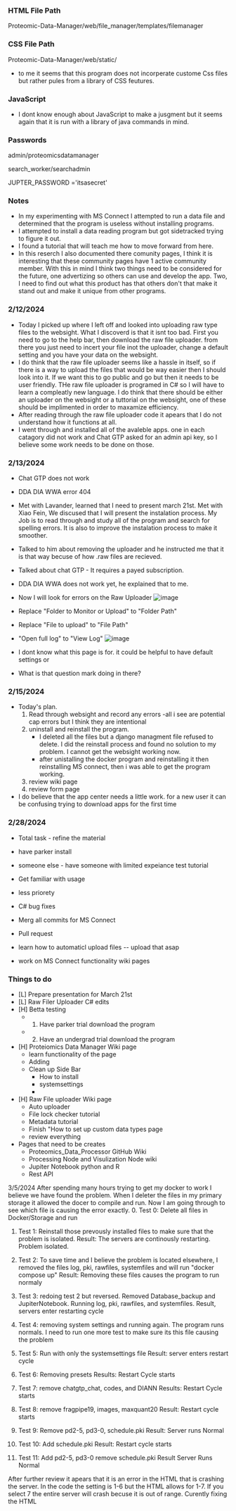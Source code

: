 ### HTML File Path
Proteomic-Data-Manager/web/file_manager/templates/filemanager
### CSS File Path
Proteomic-Data-Manager/web/static/
  - to me it seems that this program does not incorperate custome Css files but rather pules from a library of CSS feutures.
### JavaScript
- I dont know enough about JavaScript to make a jusgment but it seems again that it is run with a library of java commands in mind.

 ### Passwords

 admin/proteomicsdatamanager

search_worker/searchadmin

JUPTER_PASSWORD ='itsasecret'

### Notes

  - In my experimenting with MS Connect I attempted to run a data file and determined that the program is useless without installing programs.
  - I attempted to install a data reading program but got sidetracked trying to figure it out.
  - I found a tutorial that will teach me how to move forward from here.
  - In this reserch I also documented there comunity pages, I think it is interesting that these community pages have 1 active community member. With this in mind I think two things need to be considered for the future, one advertizing so others can use and develop the app. Two, I need to find out what this product has that others don't that make it stand out and make it unique from other programs.

### 2/12/2024
- Today I picked up where I left off and looked into uploading raw type files to the websight. What I discoverd is that it isnt too bad. First you need to go to the help bar, then download the raw file uploader. from there you just need to incert your file inot the uploader, change a default setting and you have your data on the websight.
- I do think that the raw file uploader seems like a hassle in itself, so if there is a way to upload the files that would be way easier then I should look into it. If we want this to go public and go but then it needs to be user friendly. THe raw file uploader is programed in C# so I will have to learn a compleatly new language. I do think that there should be either an uploader on the websight or a tuttorial on the websight, one of these should be implimented in order to maxamize efficiency.
- After reading through the raw file uploader code it apears that I do not understand how it functions at all.
- I went through and installed all of the avaleble apps. one in each catagory did not work and Chat GTP asked for an admin api key, so I believe some work needs to be done on those. 

### 2/13/2024
- Chat GTP does not work
- DDA DIA WWA error 404

- Met with Lavander, learned that I need to present march 21st. Met with Xiao Fein, We discused that I will present the instalation process. My Job is to read through and study all of the program and search for spelling errors. It is also to improve the instalation process to make it smoother.
- Talked to him about removing the uploader and he instructed me that it is that way becuse of how .raw files are recieved.
- Talked about chat GTP - It requires a payed subscription.
- DDA DIA WWA does not work yet, he explained that to me.

- Now I will look for errors on the Raw Uploader
![image](https://github.com/KeleCant/My-CS-Notes/assets/94769317/1fa1dbb6-eb33-487e-ba93-82d9610f3084)
- Replace "Folder to Monitor or Upload" to "Folder Path"
- Replace "File to upload" to "File Path"
- "Open full log" to "View Log"
![image](https://github.com/KeleCant/My-CS-Notes/assets/94769317/5291040a-4073-4f2b-88b1-b402406b43ff)
- I dont know what this page is for. it could be helpful to have default settings or
- What is that question mark doing in there?

### 2/15/2024
- Today's plan.
    1. Read through websight and record any errors
         -all i see are potential cap errors but I think they are intentional
    2. uninstall and reinstall the program.
        - I deleted all the files but a django managment file refused to delete. I did the reinstall process and found no solution to my problem. I cannot get the websight working now.
        - after unistalling the docker program and reinstalling it then reinstalling MS connect, then i was able to get the program working.
    4. review wiki page
    5. review form page
 - I do believe that the app center needs a little work. for a new user it can be confusing trying to download apps for the first time


### 2/28/2024
- Total task - refine the material
- have parker install
- someone else - have someone with limited expeiance test tutorial
- Get familiar with usage
- less priorety 
- C# bug fixes
- Merg all commits for MS Connect
- Pull request

- learn how to automaticl upload files -- upload that asap
- work on MS Connect functionality wiki pages

### Things to do
- [L] Prepare presentation for March 21st
- [L] Raw Filer Uploader C# edits
- [H] Betta testing
    - 1. Have parker trial download the program
    - 2. Have an undergrad trial download the program
- [H] Proteiomics Data Manager Wiki page
    - learn functionality of the page
    - Adding
    - Clean up Side Bar
        - How to install
        - systemsettings
        - 
- [H] Raw File uploader Wiki page
    - Auto uploader
    - File lock checker tutorial
    - Metadata tutorial
    - Finish "How to set up custom data types page
    - review everything
- Pages that need to be creates
    - Proteomics_Data_Processor GitHub Wiki
    - Processing Node and Visulization Node wiki
    - Jupiter Notebook python and R
    - Rest API






 3/5/2024
 After spending many hours trying to get my docker to work I believe we have found the problem.
 When I deleter the files in my primary storage it allowed the docer to compile and run.
 Now I am going through to see which file is causing the error exactly.
 0. Test 0: Delete all files in Docker/Storage and run
 1. Test 1: Reinstall those prevously installed files to make sure that the problem is isolated. Result: The servers are continously restarting. Problem isolated.
 2. Test 2: To save time and I believe the problem is located elsewhere, I removed the files log, pki, rawfiles, systemfiles and will run "docker compose up" Result: Removing these files causes the program to run normaly
 3. Test 3: redoing test 2 but reversed. Removed Database_backup and JupiterNotebook. Running log, pki, rawfiles, and systemfiles. Result, servers enter restarting cycle
 4. Test 4: removing system settings and running again. The program runs normals. I need to run one more test to make sure its this file causing the problem
 5. Test 5: Run with only the systemsettings file Result: server enters restart cycle

 7. Test 6: Removing presets Results: Restart Cycle starts
 8. Test 7: remove chatgtp_chat, codes, and DIANN Results: Restart Cycle starts
 9. Test 8: remove fragpipe19, images, maxquant20 Result: Restart cycle starts
 10. Test 9: Remove pd2-5, pd3-0, schedule.pki Result: Server runs Normal
 11. Test 10: Add schedule.pki Result: Restart cycle starts
 12. Test 11: Add pd2-5, pd3-0 remove schedule.pki Result Server Runs Normal

After further review it apears that it is an error in the HTML that is crashing the server. In the code the setting is 1-6 but the HTML allows for 1-7. If you select 7 the entire server will crash becuse it is out of range. Curently fixing the HTML
